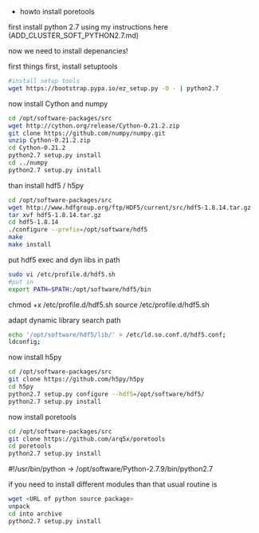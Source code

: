 * howto install poretools

first install python 2.7 using my instructions here (ADD_CLUSTER_SOFT_PYTHON2.7.md)

now we need to install depenancies!


first things first, install setuptools
```bash
#install setup tools
wget https://bootstrap.pypa.io/ez_setup.py -O - | python2.7
```

now install Cython and numpy 
```bash
cd /opt/software-packages/src
wget http://cython.org/release/Cython-0.21.2.zip
git clone https://github.com/numpy/numpy.git
unzip Cython-0.21.2.zip
cd Cython-0.21.2
python2.7 setup.py install
cd ../numpy
python2.7 setup.py install
```

than install hdf5 / h5py 

```bash
cd /opt/software-packages/src
wget http://www.hdfgroup.org/ftp/HDF5/current/src/hdf5-1.8.14.tar.gz
tar xvf hdf5-1.8.14.tar.gz
cd hdf5-1.8.14
./configure --prefix=/opt/software/hdf5
make 
make install
```

put hdf5 exec and dyn libs in path
```bash
sudo vi /etc/profile.d/hdf5.sh
#put in 
export PATH=$PATH:/opt/software/hdf5/bin
```
chmod +x /etc/profile.d/hdf5.sh
source /etc/profile.d/hdf5.sh

adapt dynamic library search path
```bash
echo '/opt/software/hdf5/lib/' > /etc/ld.so.conf.d/hdf5.conf;
ldconfig;
```

now install h5py
```bash
cd /opt/software-packages/src
git clone https://github.com/h5py/h5py
cd h5py
python2.7 setup.py configure --hdf5=/opt/software/hdf5/
python2.7 setup.py install
```

now install poretools
```bash
cd /opt/software-packages/src
git clone https://github.com/arq5x/poretools
cd poretools
python2.7 setup.py install
```



#!/usr/bin/python  -> /opt/software/Python-2.7.9/bin/python2.7

if you need to install different modules than that usual routine is
```bash
wget <URL of python source package>
unpack
cd into archive
python2.7 setup.py install
```